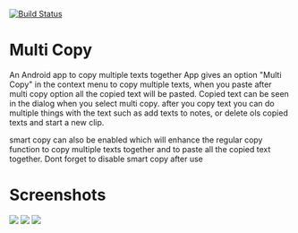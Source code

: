 [![Build Status](https://travis-ci.org/Rishabhk07/multi-copy.svg?branch=master)](https://travis-ci.org/Rishabhk07/multi-copy)
# Multi Copy
An Android app to copy multiple texts together
App gives an option "Multi Copy" in the context menu to copy multiple texts, when you paste after multi copy option all the copied text will be pasted.
Copied text can be seen in the dialog when you select multi copy.
after you copy text you can do multiple things with the text such as add texts to notes, or delete ols copied texts and start a new clip.

smart copy can also be enabled which will enhance the regular copy function to copy multiple texts together and to paste all the copied text together. Dont forget to disable smart copy after use

# Screenshots

![](https://github.com/Rishabhk07/multi-copy/blob/master/screenshots/smaller%20pics/screenshot_showtext.png)
![](https://github.com/Rishabhk07/multi-copy/blob/master/screenshots/smaller%20pics/screenshot_new_clip.png)
![](https://github.com/Rishabhk07/multi-copy/blob/master/screenshots/smaller%20pics/screenshot_notes.png)


